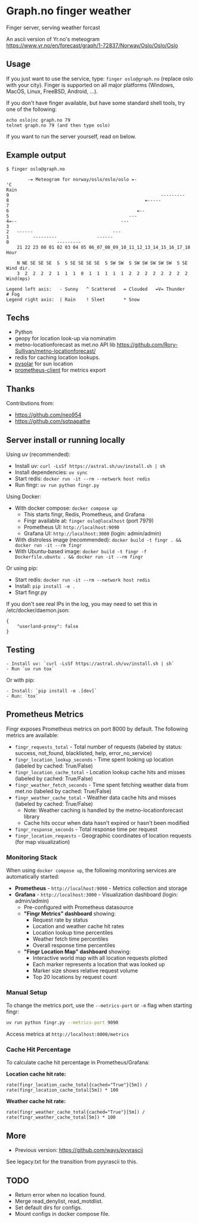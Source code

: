 # Graph.no finger weather

Finger server, serving weather forcast

An ascii version of Yr.no's meteogram <https://www.yr.no/en/forecast/graph/1-72837/Norway/Oslo/Oslo/Oslo>

## Usage

If you just want to use the service, type: `finger oslo@graph.no` (replace oslo with your city). Finger is supported on all major platforms (Windows, MacOS, Linux, FreeBSD, Android, ...).

If you don't have finger available, but have some standard shell tools, try one of the following:

    echo oslo|nc graph.no 79
    telnet graph.no 79 (and then type oslo)

If you want to run the server yourself, read on below.

## Example output

    $ finger oslo@graph.no

            -= Meteogram for norway/oslo/oslo/oslo =-                    
    'C                                                                   Rain
    9                                                         --------- 
    8                                                   =-----          
    7                                                                   
    6                                                =--                
    5                                             ---                   
    4=--                                       ---                      
    3                                                                   
    2   ------                              ---                         
    1         ---------               ------                            
    0                  ---------                                        
        21 22 23 00 01 02 03 04 05 06_07_08_09_10_11_12_13_14_15_16_17_18 Hour
    
        N NE SE SE SE  S  S SE SE SE SE  S SW SW  S SW SW SW SW SW  S SE Wind dir.
        3  2  2  2  2  1  1  1  0  1  1  1  1  1  2  2  2  2  2  2  2  2 Wind(mps)

    Legend left axis:   - Sunny   ^ Scattered   = Clouded   =V= Thunder   # Fog
    Legend right axis:  | Rain    ! Sleet       * Snow

## Techs

* Python
* geopy for location look-up via nominatim
* metno-locationforecast as met.no API lib <https://github.com/Rory-Sullivan/metno-locationforecast/>
* redis for caching location lookups.
* [pysolar](https://pysolar.readthedocs.io/) for sun location
* [prometheus-client](https://github.com/prometheus/client_python) for metrics export

## Thanks

Contributions from:
* <https://github.com/neo954>
* <https://github.com/sotpapathe>

## Server install or running locally

Using uv (recommended):

* Install uv: `curl -LsSf https://astral.sh/uv/install.sh | sh`
* Install dependencies: `uv sync`
* Start redis: `docker run -it --rm --network host redis`
* Run fingr: `uv run python fingr.py`

Using Docker:

* With docker compose: `docker compose up`
  * This starts fingr, Redis, Prometheus, and Grafana
  * Fingr available at: `finger oslo@localhost` (port 7979)
  * Prometheus UI: `http://localhost:9090`
  * Grafana UI: `http://localhost:3000` (login: admin/admin)
* With distroless image (recommended): `docker build -t fingr . && docker run -it --rm fingr`
* With Ubuntu-based image: `docker build -t fingr -f Dockerfile.ubuntu . && docker run -it --rm fingr`

Or using pip:

* Start redis: `docker run -it --rm --network host redis`
* Install: `pip install -e .`
* Start fingr.py

If you don't see real IPs in the log, you may need to set this in /etc/docker/daemon.json:

    {
        "userland-proxy": false
    }

## Testing

    - Install uv: `curl -LsSf https://astral.sh/uv/install.sh | sh`
    - Run `uv run tox`
    
Or with pip:
    
    - Install: `pip install -e .[dev]`
    - Run: `tox`

## Prometheus Metrics

Fingr exposes Prometheus metrics on port 8000 by default. The following metrics are available:

* `fingr_requests_total` - Total number of requests (labeled by status: success, not_found, blacklisted, help, error_no_service)
* `fingr_location_lookup_seconds` - Time spent looking up location (labeled by cached: True/False)
* `fingr_location_cache_total` - Location lookup cache hits and misses (labeled by cached: True/False)
* `fingr_weather_fetch_seconds` - Time spent fetching weather data from met.no (labeled by cached: True/False)
* `fingr_weather_cache_total` - Weather data cache hits and misses (labeled by cached: True/False)
  * Note: Weather caching is handled by the metno-locationforecast library
  * Cache hits occur when data hasn't expired or hasn't been modified
* `fingr_response_seconds` - Total response time per request
* `fingr_location_requests` - Geographic coordinates of location requests (for map visualization)

### Monitoring Stack

When using `docker compose up`, the following monitoring services are automatically started:

* **Prometheus** - `http://localhost:9090` - Metrics collection and storage
* **Grafana** - `http://localhost:3000` - Visualization dashboard (login: admin/admin)
  * Pre-configured with Prometheus datasource
  * **"Fingr Metrics" dashboard** showing:
    - Request rate by status
    - Location and weather cache hit rates
    - Location lookup time percentiles
    - Weather fetch time percentiles
    - Overall response time percentiles
  * **"Fingr Location Map" dashboard** showing:
    - Interactive world map with all location requests plotted
    - Each marker represents a location that was looked up
    - Marker size shows relative request volume
    - Top 20 locations by request count

### Manual Setup

To change the metrics port, use the `--metrics-port` or `-m` flag when starting fingr:

```bash
uv run python fingr.py --metrics-port 9090
```

Access metrics at `http://localhost:8000/metrics`

### Cache Hit Percentage

To calculate cache hit percentage in Prometheus/Grafana:

**Location cache hit rate:**
```promql
rate(fingr_location_cache_total{cached="True"}[5m]) / rate(fingr_location_cache_total[5m]) * 100
```

**Weather cache hit rate:**
```promql
rate(fingr_weather_cache_total{cached="True"}[5m]) / rate(fingr_weather_cache_total[5m]) * 100
```


## More

* Previous version: <https://github.com/ways/pyyrascii>

See legacy.txt for the transition from pyyrascii to this.

## TODO

* Return error when no location found.
* Merge read_denylist, read_motdlist.
* Set default dirs for configs.
* Mount configs in docker compose file.
